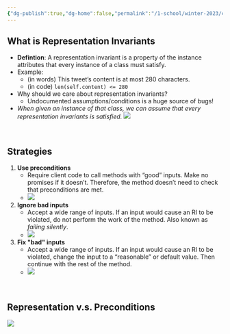 ```yaml
---
{"dg-publish":true,"dg-home":false,"permalink":"/1-school/winter-2023/csc-148/lecture-notes/week-2-2-representation-invariants/","dgPassFrontmatter":true}
---
```


## What is Representation Invariants
- **Defintion**: A representation invariant is a property of the instance  
attributes that every instance of a class must satisfy.
- Example:
	- (in words) This tweet’s content is at most 280 characters.
	- (in code) `len(self.content) <= 280`
- Why should we care about representation invariants?
	- Undocumented assumptions/conditions is a huge source of bugs!
- *When given an instance of that class, we can assume that every representation invariants is satisfied.*
![](https://i.imgur.com/xN0pGgz.png)


&nbsp;

## Strategies
1. **Use preconditions**
	- Require client code to call methods with “good” inputs.  Make no promises if it doesn’t. Therefore, the method doesn’t need to check that preconditions are met.
	- ![](https://i.imgur.com/BX5JjR4.png)
2. **Ignore bad inputs**
	- Accept a wide range of inputs. If an input would cause an RI to be violated, do not perform the work of the method. Also known as *failing silently*.
	- ![](https://i.imgur.com/kYVCd1d.png)
3. **Fix "bad" inputs**
	- Accept a wide range of inputs. If an input would cause an RI to be violated, change the input to a “reasonable” or default value. Then continue with the rest of the method.
	- ![](https://i.imgur.com/5DMlWd2.png)

&nbsp;

## Representation  v.s. Preconditions
![](https://i.imgur.com/t7ZXQ75.png)


